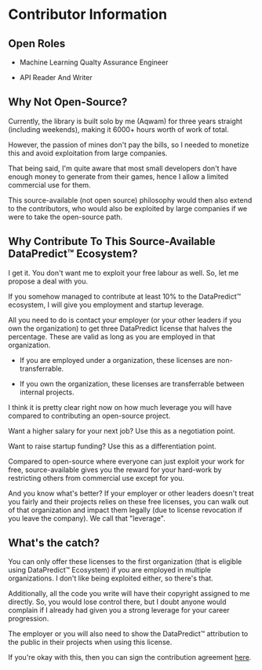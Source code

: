 # Contributor Information

## Open Roles

* Machine Learning Qualty Assurance Engineer

* API Reader And Writer

## Why Not Open-Source?

Currently, the library is built solo by me (Aqwam) for three years straight (including weekends), making it 6000+ hours worth of work of total.

However, the passion of mines don't pay the bills, so I needed to monetize this and avoid exploitation from large companies.

That being said, I'm quite aware that most small developers don't have enough money to generate from their games, hence I allow a limited commercial use for them.

This source-available (not open source) philosophy would then also extend to the contributors, who would also be exploited by large companies if we were to take the open-source path.

## Why Contribute To This Source-Available DataPredict™ Ecosystem?

I get it. You don't want me to exploit your free labour as well. So, let me propose a deal with you.

If you somehow managed to contribute at least 10% to the DataPredict™ ecosystem, I will give you employment and startup leverage.

All you need to do is contact your employer (or your other leaders if you own the organization) to get three DataPredict license that halves the percentage. These are valid as long as you are employed in that organization.

* If you are employed under a organization, these licenses are non-transferrable.

* If you own the organization, these licenses are transferrable between internal projects.

I think it is pretty clear right now on how much leverage you will have compared to contributing an open-source project.

Want a higher salary for your next job? Use this as a negotiation point.

Want to raise startup funding? Use this as a differentiation point.

Compared to open-source where everyone can just exploit your work for free, source-available gives you the reward for your hard-work by restricting others from commercial use except for you.

And you know what's better? If your employer or other leaders doesn't treat you fairly and their projects relies on these free licenses, you can walk out of that organization and impact them legally (due to license revocation if you leave the company). We call that "leverage".

## What's the catch?

You can only offer these licenses to the first organization (that is eligible using DataPredict™ Ecosystem) if you are employed in multiple organizations. I don't like being exploited either, so there's that.

Additionally, all the code you write will have their copyright assigned to me directly. So, you would lose control there, but I doubt anyone would complain if I already had given you a strong leverage for your career progression.

The employer or you will also need to show the DataPredict™ attribution to the public in their projects when using this license.

If you're okay with this, then you can sign the contribution agreement [here]().
